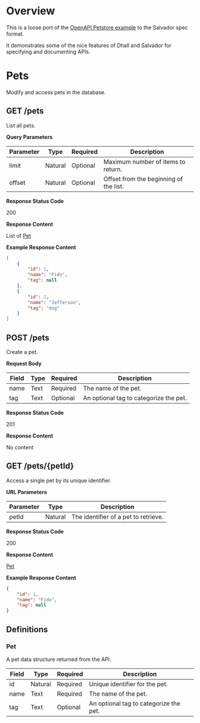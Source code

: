 # Overview

This is a loose port of the [OpenAPI Petstore
example](https://github.com/OAI/OpenAPI-Specification/blob/master/examples/v3.0/petstore.yaml)
to the Salvador spec format.

It demonstrates some of the nice features of Dhall and Salvador
for specifying and documenting APIs.

# Pets

Modify and access pets in the database.

## GET /pets

List all pets.

**Query Parameters**

| Parameter | Type    | Required | Description                            |
| --------- | ------- | -------- | -------------------------------------- |
| limit     | Natural | Optional | Maximum number of items to return.     |
| offset    | Natural | Optional | Offset from the beginning of the list. |

**Response Status Code**

200

**Response Content**

List of [Pet](#pet)

**Example Response Content**

```json
[
    {
        "id": 1,
        "name": "Fido",
        "tag": null
    },
    {
        "id": 2,
        "name": "Jefferson",
        "tag": "dog"
    }
]
```

## POST /pets

Create a pet.

**Request Body**

| Field | Type | Required | Description                            |
| ----- | ---- | -------- | -------------------------------------- |
| name  | Text | Required | The name of the pet.                   |
| tag   | Text | Optional | An optional tag to categorize the pet. |

**Response Status Code**

201

**Response Content**

No content

## GET /pets/{petId}

Access a single pet by its unique identifier.

**URL Parameters**

| Parameter | Type    | Description                          |
| --------- | ------- | ------------------------------------ |
| petId     | Natural | The identifier of a pet to retrieve. |

**Response Status Code**

200

**Response Content**

[Pet](#pet)

**Example Response Content**

```json
{
    "id": 1,
    "name": "Fido",
    "tag": null
}
```

## Definitions

### Pet

A pet data structure returned from the API.

| Field | Type    | Required | Description                            |
| ----- | ------- | -------- | -------------------------------------- |
| id    | Natural | Required | Unique identifier for the pet.         |
| name  | Text    | Required | The name of the pet.                   |
| tag   | Text    | Optional | An optional tag to categorize the pet. |

